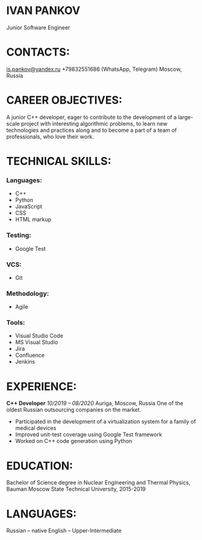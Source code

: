 # **IVAN PANKOV**

Junior Software Engineer

# **CONTACTS:**
[is.pankov@yandex.ru](is.pankov@yandex.ru)
+79832551686 (WhatsApp, Telegram)
Moscow, Russia

# **CAREER OBJECTIVES:**
A junior C++ developer, eager to contribute to the development of a large-scale
project with interesting algorithmic problems, to learn new technologies and
practices along and to become a part of a team of professionals, who love their
work.

# **TECHNICAL SKILLS:**
### Languages:
* C++
* Python
* JavaScript
* CSS
* HTML markup
### Testing:
* Google Test
### VCS:
* Git
### Methodology:
* Agile
### Tools:
* Visual Studio Code
* MS Visual Studio
* Jira
* Confluence
* Jenkins

# **EXPERIENCE:**
**C++ Developer**
*10/2019 – 08/2020*
Auriga, Moscow, Russia
One of the oldest Russian outsourcing companies on the market.
* Participated in the development of a virtualization system for a family of
medical devices
* Improved unit-test coverage using Google Test framework
* Worked on C++ code generation using Python

# **EDUCATION:**
Bachelor of Science degree in Nuclear Engineering and Thermal Physics, Bauman
Moscow State Technical University, 2015-2019

# **LANGUAGES:**
Russian – native
English – Upper-Intermediate